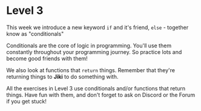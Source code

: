 # Level 3

This week we introduce a new keyword `if` and it's friend, `else` - together know as "conditionals"

Conditionals are the core of logic in programming.
You'll use them constantly throughout your programming journey.
So practice lots and become good friends with them!

We also look at functions that `return` things.
Remember that they're returning things to **Jiki** to do something with.

All the exercises in Level 3 use conditionals and/or functions that return things. Have fun with them, and don't forget to ask on Discord or the Forum if you get stuck!

